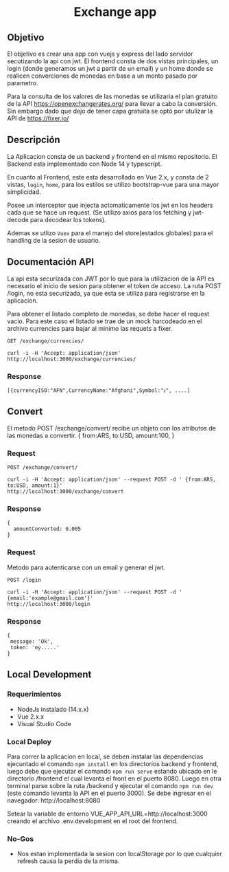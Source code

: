 <div align="center">  
  <h1>Exchange app</h1>
</div>

## Objetivo
El objetivo es crear una app con vuejs y express del lado servidor secutizando la api con jwt. El frontend consta de dos vistas principales, un login (donde generamos un jwt a partir de un email) y un home donde se realicen converciones de monedas en base a un monto pasado por parametro.

Para la consulta de los valores de las monedas se  utilizaria el plan gratuito de la API https://openexchangerates.org/ para llevar a cabo la conversión. Sin embargo dado que dejo de tener capa gratuita se optó por utulizar la API de https://fixer.io/

## Descripción
La Aplicacion consta de un backend y frontend en el mismo repositorio.
El Backend esta implementado con Node 14 y typescript.

En cuanto al Frontend, este esta desarrollado en Vue 2.x, y consta de 2 vistas, `login`, `home`, para los estilos se utilizo bootstrap-vue para una mayor simplicidad.

Posee un interceptor que injecta actomaticamente los jwt  en los headers cada que se hace un request. (Se utilizo axios para los fetching y jwt-decode para decodear los tokens).

Ademas se utlizo `Vuex` para el manejo del store(estados globales) para el handling de la sesion de usuario.




## Documentación API
La api esta securizada con JWT  por lo que para la utilizacion de la API es necesario el inicio de sesion para obtener el token de acceso.
La ruta POST /login, no esta securizada, ya que esta se utiliza para registrarse en la aplicacion.

Para obtener el listado completo de monedas, se debe hacer el request vacio.
Para este caso el listado se trae de un mock harcodeado en el archivo currencies para bajar al minimo las requets a fixer.

`GET /exchange/currencies/`

    curl -i -H 'Accept: application/json' http://localhost:3000/exchange/currencies/

### Response

    [{currencyISO:"AFN",CurrencyName:"Afghani",Symbol:"؋", ....]


## Convert
El metodo POST /exchange/convert/ recibe un objeto con los atributos de las monedas a convertir.
    {
      from:ARS,
      to:USD,
      amount:100,
    }

### Request

`POST /exchange/convert/`

    curl -i -H 'Accept: application/json' --request POST -d ' {from:ARS, to:USD, amount:1}'
    http://localhost:3000/exchange/convert

### Response
    {
      amountConverted: 0.005   
    }
    


### Request

Metodo para autenticarse con un email y generar el jwt.

`POST /login`

    curl -i -H 'Accept: application/json' --request POST -d ' {email:'example@gmail.com'}'
    http://localhost:3000/login

### Response
    {
     message: 'Ok',
     token: 'ey.....'
    }


## Local Development

### Requerimientos
- NodeJs instalado (14.x.x)
- Vue 2.x.x
- Visual Studio Code



### Local Deploy
Para correr la aplicacion en local, se deben instalar las dependencias ejecuntado el comando `npm install` en los directorios backend y frontend, luego 
debe que ejecutar el comando `npm run serve` estando ubicado en le directorio /frontend el cual levanta el front en el puerto 8080. Luego en otra terminal parse sobre la ruta /backend y ejecutar el comando `npm run dev` (este comando levanta la API en el puerto 3000).
Se debe ingresar en el navegador: http://localhost:8080

Setear la variable de entorno VUE_APP_API_URL=http://localhost:3000 creando el archivo .env.development en el root del frontend.


### No-Gos
* Nos estan implementada la sesion con localStorage por lo que cualquier refresh causa la perdia de la misma.